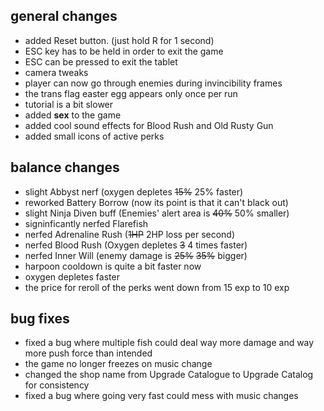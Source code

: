 ## general changes

- added Reset button. (just hold R for 1 second)
- ESC key has to be held in order to exit the game
- ESC can be pressed to exit the tablet
- camera tweaks
- player can now go through enemies during invincibility frames
- the trans flag easter egg appears only once per run
- tutorial is a bit slower
- added **sex** to the game
- added cool sound effects for Blood Rush and Old Rusty Gun
- added small icons of active perks

## balance changes

- slight Abbyst nerf (oxygen depletes ~~15%~~ 25% faster)
- reworked Battery Borrow (now its point is that it can't black out)
- slight Ninja Diven buff (Enemies' alert area is ~~40%~~ 50% smaller)
- signinficantly nerfed Flarefish
- nerfed Adrenaline Rush (~~1HP~~ 2HP loss per second)
- nerfed Blood Rush (Oxygen depletes ~~3~~ 4 times faster)
- nerfed Inner Will (enemy damage is ~~25%~~ ~~35%~~ bigger)
- harpoon cooldown is quite a bit faster now
- oxygen depletes faster
- the price for reroll of the perks went down from 15 exp to 10 exp

## bug fixes

- fixed a bug where multiple fish could deal way more damage and way more push force than intended
- the game no longer freezes on music change
- changed the shop name from Upgrade Catalogue to Upgrade Catalog for consistency
- fixed a bug where going very fast could mess with music changes